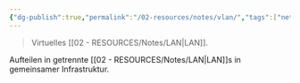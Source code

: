 ```yaml
---
{"dg-publish":true,"permalink":"/02-resources/notes/vlan/","tags":["netzwerk"],"noteIcon":"","updated":"2024-06-10T02:02:17.000+02:00"}
---
```


> Virtuelles [[02 - RESOURCES/Notes/LAN\|LAN]].

Aufteilen in getrennte [[02 - RESOURCES/Notes/LAN\|LAN]]s in gemeinsamer Infrastruktur.